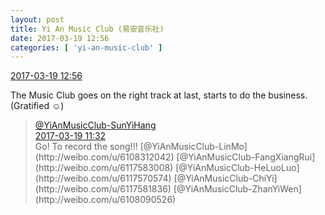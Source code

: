 ```yaml
---
layout: post
title: Yi An Music Club (易安音乐社)
date: 2017-03-19 12:56
categories: [ 'yi-an-music-club' ]
---
```


<div class="weibo-info">
  <a href="http://weibo.com/6094546964/EAvbhyRgW">2017-03-19 12:56</a>
</div>

The Music Club goes on the right track at last, starts to do the business. (Gratified :relaxed:)

<!-- more -->

> <div class="weibo-post-name">
>   <a href="http://weibo.com/u/6108316220">@YiAnMusicClub-SunYiHang</a>
> </div>
> <div class="weibo-info">
>   <a href="http://weibo.com/6108316220/EAuD0b39O">2017-03-19 11:32</a>
> </div>
> Go! To record the song!!! [@YiAnMusicClub-LinMo](http://weibo.com/u/6108312042) [@YiAnMusicClub-FangXiangRui](http://weibo.com/u/6117583008) [@YiAnMusicClub-HeLuoLuo](http://weibo.com/u/6117570574) [@YiAnMusicClub-ChiYi](http://weibo.com/u/6117581836) [@YiAnMusicClub-ZhanYiWen](http://weibo.com/u/6108090526)
